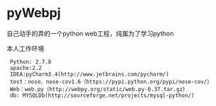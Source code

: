 pyWebpj
=======

自己动手的弄的一个python web工程，纯属为了学习python


本人工作环境

     Python: 2.7.8
     apache:2.2
     IDEA:pyCharm3.4(http://www.jetbrains.com/pycharm/)
     test：nose、nose-cov1.6（https://pypi.python.org/pypi/nose-cov/）
     Web：web.py（http://webpy.org/static/web.py-0.37.tar.gz）
     db: MYSQLDb(http://sourceforge.net/projects/mysql-python/)
